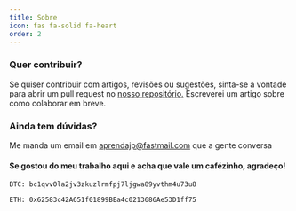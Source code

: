 ```yaml
---
title: Sobre
icon: fas fa-solid fa-heart
order: 2
---
```


### Quer contribuir?

Se quiser contribuir com artigos, revisões ou sugestões, sinta-se a vontade para abrir um pull request no [nosso repositório.](https://github.com/itsmaia) Escreverei um artigo sobre como colaborar em breve.

### Ainda tem dúvidas?

Me manda um email em aprendajp@fastmail.com que a gente conversa

#### Se gostou do meu trabalho aqui e acha que vale um cafézinho, agradeço!

`BTC: bc1qvv0la2jv3zkuzlrmfpj7ljgwa89yvthm4u73u8`

`ETH: 0x62583c42A651f01899BEa4c0213686Ae53D1ff75`

<script type='text/javascript' src='https://storage.ko-fi.com/cdn/widget/Widget_2.js'></script><script type='text/javascript'>kofiwidget2.init('Me Apoie no ko-fi', '#29abe0', 'I2I85IRUJ');kofiwidget2.draw();</script> 

